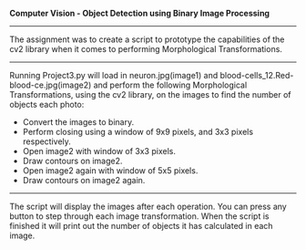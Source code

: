 **Computer Vision - Object Detection using Binary Image Processing**

---

The assignment was to create a script to prototype the capabilities of the cv2 library when it comes to performing Morphological Transformations.

---

Running Project3.py will load in neuron.jpg(image1) and blood-cells_12.Red-blood-ce.jpg(image2)
and perform the following Morphological Transformations, using the cv2 library, on the images to find the number of objects each photo:
  - Convert the images to binary.
  - Perform closing using a window of 9x9 pixels, and 3x3 pixels respectively.
  - Open image2 with window of 3x3 pixels.
  - Draw contours on image2.
  - Open image2 again with window of 5x5 pixels.
  - Draw contours on image2 again.

---

The script will display the images after each operation. You can press any button to step through each image transformation.
When the script is finished it will print out the number of objects it has calculated in each image.
